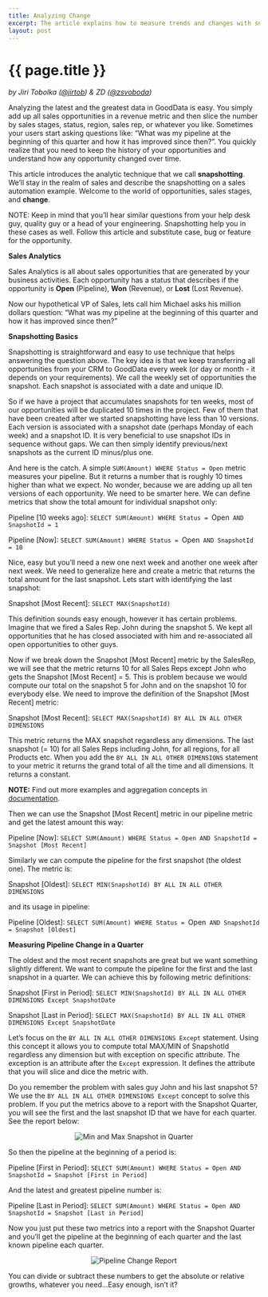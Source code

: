 ```yaml
---
title: Analyzing Change
excerpt: The article explains how to measure trends and changes with snapshotting.
layout: post
---
```


# {{ page.title }}

_by Jiri Tobolka ([@jirtob](http://twitter.com/jirtob)) & ZD ([@zsvoboda](http://twitter.com/#!zsvoboda))_

Analyzing the latest and the greatest data in GoodData is easy. You simply add up all sales opportunities in a revenue metric and then slice the number by sales stages, status, region, sales rep, or whatever you like. Sometimes your users start asking questions like: “What was my pipeline at the beginning of this quarter and how it has improved since then?”. You quickly realize that you need to keep the history of your opportunities and understand how any opportunity changed over time. 

This article introduces the analytic technique that we call **snapshotting**. We’ll stay in the realm of sales and describe the snapshotting on a sales automation example. Welcome to the world of opportunities, sales stages, and **change**.

NOTE: Keep in mind that you’ll hear similar questions from your help desk guy, quality guy or a head of your engineering. Snapshotting help you in these cases as well. Follow this article and substitute case, bug or feature for the opportunity.

**Sales Analytics**

Sales Analytics is all about sales opportunities that are generated by your business activities. Each opportunity has a status that describes if the opportunity is **Open** (Pipeline), **Won** (Revenue), or **Lost** (Lost Revenue).

Now our hypothetical VP of Sales, lets call him Michael asks his million dollars question: “What was my pipeline at the beginning of this quarter and how it has improved since then?”

**Snapshotting Basics**

Snapshotting is straightforward and easy to use technique that helps answering the question above. The key idea is that we keep transferring all opportunities from your CRM to GoodData every week (or day or month - it depends on your requirements). We call the weekly set of opportunities the snapshot. Each snapshot is associated with a date and unique ID.

So if we have a project that accumulates snapshots for ten weeks, most of our opportunities will be duplicated 10 times in the project. Few of them that have been created after we started snapshotting have less than 10 versions. Each version is associated with a snapshot date (perhaps Monday of each week) and a snapshot ID. It is very beneficial to use snapshot IDs in sequence without gaps. We can then simply identify previous/next snapshots as the current ID minus/plus one.

And here is the catch. A simple `SUM(Amount) WHERE Status = Open` metric measures your pipeline. But it returns a number that is roughly 10 times higher than what we expect. No wonder, because we are adding up all ten versions of each opportunity. We need to be smarter here. We can define metrics that show the total amount for individual snapshot only:

Pipeline \[10 weeks ago\]: `SELECT SUM(Amount) WHERE Status = `Open` AND SnapshotId = 1`

Pipeline \[Now\]: `SELECT SUM(Amount) WHERE Status = `Open` AND SnapshotId = 10`

Nice, easy but you’ll need a new one next week and another one week after next week. We need to generalize here and create a metric that returns the total amount for the last snapshot. Lets start with identifying the last snapshot:

Snapshot \[Most Recent\]: `SELECT MAX(SnapshotId)`

This definition sounds easy enough, however it has certain problems. Imagine that we fired a Sales Rep. John during the snapshot 5. We kept all opportunities that he has closed associated with him and re-associated all open opportunities to other guys.

Now if we break down the Snapshot \[Most Recent\] metric by the SalesRep, we will see that the metric returns 10 for all Sales Reps except John who gets the Snapshot \[Most Recent\] = 5. This is problem because we would compute our total on the snapshot 5 for John and on the snapshot 10 for everybody else. We need to improve the definition of the Snapshot \[Most Recent\] metric:

Snapshot \[Most Recent\]: `SELECT MAX(SnapshotId) BY ALL IN ALL OTHER DIMENSIONS`

This metric returns the MAX snapshot regardless any dimensions. The last snapshot (= 10) for all Sales Reps including John, for all regions, for all Products etc. When you add the `BY ALL IN ALL OTHER DIMENSIONS` statement to your metric it returns the grand total of all the time and all dimensions. It returns a constant.

**NOTE:** Find out more examples and aggregation concepts in [documentation](http://developer.gooddata.com/docs/maql.html). 

Then we can use the Snapshot \[Most Recent\] metric in our pipeline metric and get the latest amount this way:

Pipeline \[Now\]: `SELECT SUM(Amount) WHERE Status = Open AND SnapshotId = Snapshot [Most Recent]`

Similarly we can compute the pipeline for the first snapshot (the oldest one). The metric is:

Snapshot \[Oldest\]: `SELECT MIN(SnapshotId) BY ALL IN ALL OTHER DIMENSIONS`

and its usage in pipeline:

Pipeline \[Oldest\]: `SELECT SUM(Amount) WHERE Status = `Open` AND SnapshotId = Snapshot [Oldest]`

**Measuring Pipeline Change in a Quarter**

The oldest and the most recent snapshots are great but we want something slightly different. We want to compute the pipeline for the first and the last snapshot in a quarter. We can achieve this by following metric definitions:

Snapshot \[First in Period\]: `SELECT MIN(SnapshotId) BY ALL IN ALL OTHER DIMENSIONS Except SnapshotDate`

Snapshot \[Last in Period\]: `SELECT MAX(SnapshotId) BY ALL IN ALL OTHER DIMENSIONS Except SnapshotDate`

Let’s focus on the `BY ALL IN ALL OTHER DIMENSIONS Except` statement. Using this concept it allows you to compute total MAX/MIN of SnapshotId regardless any dimension but with exception on specific attribute. The exception is an attribute after the `Except` expression. It defines the attribute that you will slice and dice the metric with.

Do you remember the problem with sales guy John and his last snapshot 5? We use the `BY ALL IN ALL OTHER DIMENSIONS Except` concept to solve this problem. If you put the metrics above to a report with the Snapshot Quarter, you will see the first and the last snapshot ID that we have for each quarter. See the report below:

<p>
<center><img src="{{ site.root }}/images/posts/min-max-snapshot.png" alt="Min and Max Snapshot in Quarter"></center>
</p>

So then the pipeline at the beginning of a period is:

Pipeline \[First in Period\]: `SELECT SUM(Amount) WHERE Status = Open AND SnapshotId = Snapshot [First in Period]`

And the latest and greatest pipeline number is:

Pipeline \[Last in Period\]: `SELECT SUM(Amount) WHERE Status = Open AND SnapshotId = Snapshot [Last in Period]`

Now you just put these two metrics into a report with the Snapshot Quarter and you’ll get the pipeline at the beginning of each quarter and the last known pipeline each quarter.

<p>
<center><img src="{{ site.root }}/images/posts/pipeline-change.png" alt="Pipeline Change Report"></center>
</p>

You can divide or subtract these numbers to get the absolute or relative growths, whatever you need...Easy enough, isn’t it?
